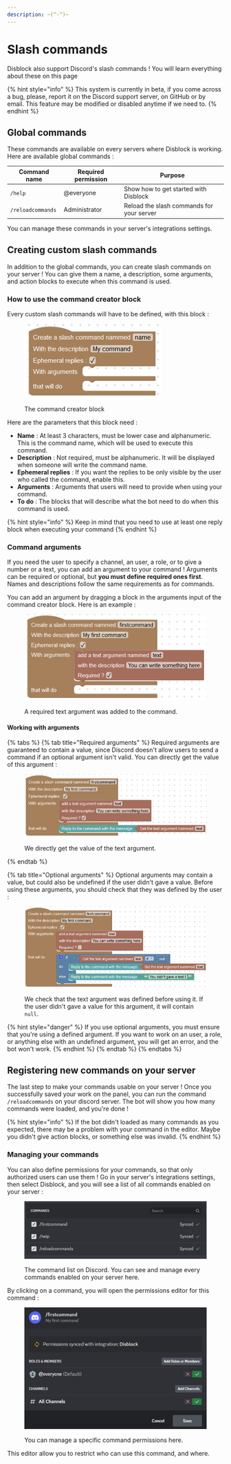 ```yaml
---
description: ~(^-^)~
---
```


# Slash commands

Disblock also support Discord's slash commands ! You will learn everything about these on this page

{% hint style="info" %}
This system is currently in beta, if you come across a bug, please, report it on the Discord support server, on GitHub or by email. This feature may be modified or disabled anytime if we need to.
{% endhint %}

## Global commands

These commands are available on every servers where Disblock is working. Here are available global commands :&#x20;

| Command name      | Required permission | Purpose                                   |
| ----------------- | ------------------- | ----------------------------------------- |
| `/help`           | @everyone           | Show how to get started with Disblock     |
| `/reloadcommands` | Administrator       | Reload the slash commands for your server |

You can manage these commands in your server's integrations settings.

## Creating custom slash commands

In addition to the global commands, you can create slash commands on your server ! You can give them a name, a description, some arguments, and action blocks to execute when this command is used.

### How to use the command creator block

Every custom slash commands will have to be defined, with this block :

<figure><img src="../.gitbook/assets/SlashCommandsEditorBlock.PNG" alt=""><figcaption><p>The command creator block</p></figcaption></figure>

Here are the parameters that this block need :&#x20;

* **Name** : At least 3 characters, must be lower case and alphanumeric. This is the command name, which will be used to execute this command.
* **Description** : Not required, must be alphanumeric. It will be displayed when someone will write the command name.
* **Ephemeral replies** : If you want the replies to be only visible by the user who called the command, enable this.
* **Arguments** : Arguments that users will need to provide when using your command.
* **To do** : The blocks that will describe what the bot need to do when this command is used.

{% hint style="info" %}
Keep in mind that you need to use at least one reply block when executing your command
{% endhint %}

### Command arguments

If you need the user to specify a channel, an user, a role, or to give a number or a text, you can add an argument to your command ! Arguments can be required or optional, but **you must define required ones first**. Names and descriptions follow the same requirements as for commands.

You can add an argument by dragging a block in the arguments input of the command creator block. Here is an example :&#x20;

<figure><img src="../.gitbook/assets/SlashCommandsEditorArg.PNG" alt=""><figcaption><p>A required text argument was added to the command.</p></figcaption></figure>

#### Working with arguments

{% tabs %}
{% tab title="Required arguments" %}
Required arguments are guaranteed to contain a value, since Discord doesn't allow users to send a command if an optional argument isn't valid. You can directly get the value of this argument :&#x20;

<figure><img src="../.gitbook/assets/SlashCommandsEditorArgRequired.PNG" alt=""><figcaption><p>We directly get the value of the text argument.</p></figcaption></figure>
{% endtab %}

{% tab title="Optional arguments" %}
Optional arguments may contain a value, but could also be undefined if the user didn't gave a value. Before using these arguments, you should check that they was defined by the user :&#x20;

<figure><img src="../.gitbook/assets/SlashCommandsEditorArgOptional.PNG" alt=""><figcaption><p>We check that the text argument was defined before using it. If the user didn't gave a value for this argument, it will contain <code>null</code>.</p></figcaption></figure>

{% hint style="danger" %}
If you use optional arguments, you must ensure that you're using a defined argument. If you want to work on an user, a role, or anything else with an undefined argument, you will get an error, and the bot won't work.
{% endhint %}
{% endtab %}
{% endtabs %}

## Registering new commands on your server

The last step to make your commands usable on your server ! Once you successfully saved your work on the panel, you can run the command `/reloadcommands` on your discord server. The bot will show you how many commands were loaded, and you're done !

{% hint style="info" %}
If the bot didn't loaded as many commands as you expected, there may be a problem with your command in the editor. Maybe you didn't give action blocks, or something else was invalid.
{% endhint %}

### Managing your commands

You can also define permissions for your commands, so that only authorized users can use them ! Go in your server's integrations settings, then select Disblock, and you will see a list of all commands enabled on your server :&#x20;

<figure><img src="../.gitbook/assets/IntegrationCommandsList.PNG" alt=""><figcaption><p>The command list on Discord. You can see and manage every commands enabled on your server here.</p></figcaption></figure>

By clicking on a command, you will open the permissions editor for this command :&#x20;

<figure><img src="../.gitbook/assets/IntegrationCommandsListConfig.PNG" alt=""><figcaption><p>You can manage a specific command permissions here.</p></figcaption></figure>

This editor allow you to restrict who can use this command, and where.
